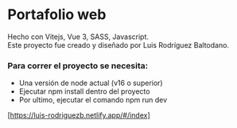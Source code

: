# Portafolio web

Hecho con Vitejs, Vue 3, SASS, Javascript. <br>
Este proyecto fue creado y diseñado por Luis Rodríguez Baltodano.

### Para correr el proyecto se necesita:
- Una versión de node actual (v16 o superior)
- Ejecutar npm install dentro del proyecto
- Por ultimo, ejecutar el comando npm run dev

[https://luis-rodriguezb.netlify.app/#/index]
